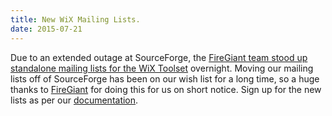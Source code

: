 ```yaml
---
title: New WiX Mailing Lists.
date: 2015-07-21
---
```


Due to an extended outage at SourceForge, the <a href="https://www.firegiant.com/blog/2015/7/21/new-wix-mailing-lists/">FireGiant team stood up standalone mailing lists for the WiX Toolset</a> overnight. Moving our mailing lists off of SourceForge has been on our wish list for a long time, so a huge thanks to <a href="https://www.firegiant.com/">FireGiant</a> for doing this for us on short notice. Sign up for the new lists as per our <a href="http://wixtoolset.org/documentation/mailinglist/">documentation</a>.

